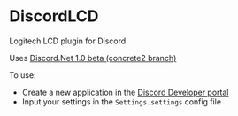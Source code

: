 # DiscordLCD
Logitech LCD plugin for Discord

Uses [Discord.Net 1.0 beta (concrete2 branch)](https://github.com/RogueException/Discord.Net)

To use:
* Create a new application in the [Discord Developer portal](https://discordapp.com/developers/applications/me)
* Input your settings in the `Settings.settings` config file
